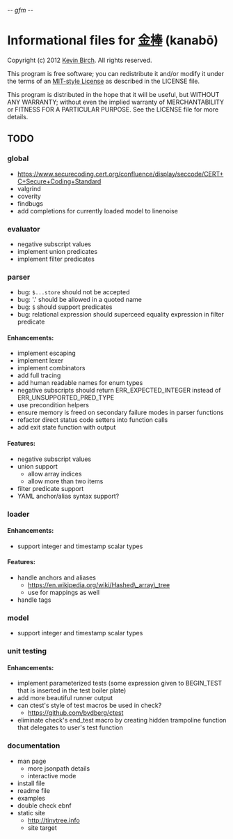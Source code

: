 -*- gfm -*-

# Informational files for [金棒][home] (kanabō)

Copyright (c) 2012 [Kevin Birch](mailto:kmb@pobox.com).  All rights reserved.

This program is free software; you can redistribute it and/or modify
it under the terms of an [MIT-style License][license] as described in
the LICENSE file.

This program is distributed in the hope that it will be useful,
but WITHOUT ANY WARRANTY; without even the implied warranty of
MERCHANTABILITY or FITNESS FOR A PARTICULAR PURPOSE.  See the
LICENSE file for more details.

## TODO

### global

* https://www.securecoding.cert.org/confluence/display/seccode/CERT+C+Secure+Coding+Standard
* valgrind
* coverity
* findbugs
* add completions for currently loaded model to linenoise

### evaluator

* negative subscript values
* implement union predicates
* implement filter predicates

### parser

* bug: `$...store` should not be accepted
* bug: '.' should be allowed in a quoted name
* bug: `$` should support predicates
* bug: relational expression should superceed equality expression in filter predicate

#### Enhancements:

* implement escaping
* implement lexer
* implement combinators
* add full tracing
* add human readable names for enum types
* negative subscripts should return ERR\_EXPECTED\_INTEGER instead of ERR\_UNSUPPORTED\_PRED\_TYPE
* use precondition helpers
* ensure memory is freed on secondary failure modes in parser functions
* refactor direct status code setters into function calls
* add exit state function with output

#### Features:

* negative subscript values
* union support
  * allow array indices
  * allow more than two items
* filter predicate support
* YAML anchor/alias syntax support?

### loader

#### Enhancements:

* support integer and timestamp scalar types

#### Features:

* handle anchors and aliases
  * https://en.wikipedia.org/wiki/Hashed\_array\_tree
  * use for mappings as well
* handle tags

### model

* support integer and timestamp scalar types

### unit testing

#### Enhancements:

* implement parameterized tests (some expression given to BEGIN_TEST that is inserted in the test boiler plate)
* add more beautiful runner output
* can ctest's style of test macros be used in check?
  * https://github.com/bvdberg/ctest
* eliminate check's end_test macro by creating hidden trampoline function that delegates to user's test function

### documentation

* man page
  * more jsonpath details
  * interactive mode
* install file
* readme file
* examples
* double check ebnf
* static site
  * http://tinytree.info
  * site target

[home]: https://github.com/kevinbirch/kanabo "project home"
[license]: http://www.opensource.org/licenses/ncsa
